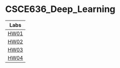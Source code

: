 # CSCE636_Deep_Learning

|Labs    |  
|:------:|
|[HW01](HW1/README.md)|
|[HW02](HW2/README.md)|
|[HW03](HW3/README.md)|
|[HW04](HW4/README.md)|
